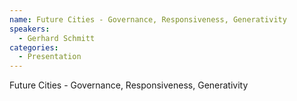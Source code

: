 ```yaml
--- 
name: Future Cities - Governance, Responsiveness, Generativity 
speakers: 
  - Gerhard Schmitt 
categories:
  - Presentation
---
```


Future Cities - Governance, Responsiveness, Generativity